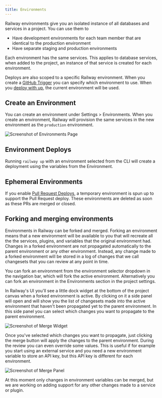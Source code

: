 ```yaml
---
title: Environments
---
```


Railway environments give you an isolated instance of all databases and services in a project.
You can use them to

- Have development environments for each team member that are identical to the
  production environment
- Have separate staging and production environments

Each environment has the same services. This applies to database services, when added to the
project, an instance of that service is created for each environment.

Deploys are also scoped to a specific Railway environment. When you create a [GitHub Trigger](/deploy/integrations#github-integration) you can specify which environment to use. When you [deploy with up](/deploy/railway-up), the current environment will be used.

## Create an Environment

You can create an environment under Settings > Environments. When you create an environment, Railway will provision the same services in the new environment as the `production` environment.

<Image src="https://res.cloudinary.com/railway/image/upload/v1644621886/docs/Environments.gif"
            alt="Screenshot of Environments Page"
            layout="responsive"
            width={800} height={434} quality={100} />

## Environment Deploys

Running `railway up` with an environment selected from the CLI will create a deployment using the variables from the Environment.

## Ephemeral Environments

If you enable [Pull Request Deploys](/deploy/deployments), a temporary environment is spun up to support the Pull Request deploy. These environments are deleted as soon as these PRs are merged or closed.

## Forking and merging environments

Environments in Railway can be forked and merged. Forking an environment means that a new environment will be available to you that will recreate all the the services, plugins, and variables that the original environment had. Changes in a forked environment are not propagated automatically to the parent environment or any other environment. Instead, any change made to a forked environment will be stored in a log of changes that we call changesets that you can review at any point in time.

You can fork an environment from the environment selector dropdown in the navigation bar, which will fork the active environment. Alternatively you can fork an environment in the Environments section in the project settings.

In Railway's UI you'll see a little dock widget at the bottom of the project canvas when a forked environment is active. By clicking on it a side panel will open and will show you the list of changesets made into the active environment that haven't been propagated yet to the parent environment. In this side panel you can select which changes you want to propagate to the parent environment.

<Image src="https://res.cloudinary.com/railway/image/upload/v1690454775/environment-dock_niocez.png"
            alt="Screenshot of Merge Widget"
            layout="intrinsic"
            width={210 } height={45} quality={100} />

Once you've selected which changes you want to propagate, just clicking the merge button will apply the changes to the parent environment. During the review you can even override some values. This is useful if for example you start using an external service and you need a new environment variable to store an API key, but this API key is different for each environment.

<Image src="https://res.cloudinary.com/railway/image/upload/v1690455300/environment-merge_ktyx7a.png"
            alt="Screenshot of Merge Panel"
            layout="responsive"
            width={429} height={439} quality={100} />

At this moment only changes in environment variables can be merged, but we are working on adding support for any other changes made to a service or plugin.
